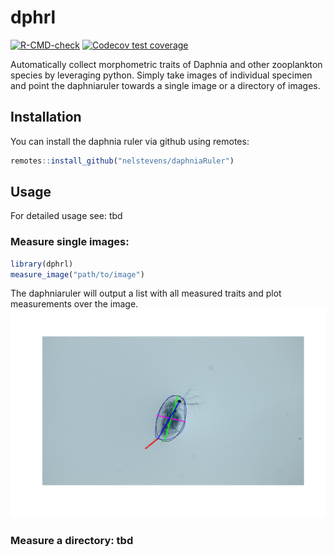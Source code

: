 
# dphrl

<!-- badges: start -->
[![R-CMD-check](https://github.com/nelstevens/daphniaRuler/workflows/R-CMD-check/badge.svg)](https://github.com/nelstevens/daphniaRuler/actions)
[![Codecov test coverage](https://codecov.io/gh/nelstevens/daphniaRuler/branch/main/graph/badge.svg)](https://codecov.io/gh/nelstevens/daphniaRuler?branch=main)
<!-- badges: end -->

Automatically collect morphometric traits of Daphnia and other zooplankton species by leveraging python. Simply take images of individual specimen and point the daphniaruler towards a single image or a directory of images.

## Installation

You can install the daphnia ruler via github using remotes:

``` r
remotes::install_github("nelstevens/daphniaRuler")
```

## Usage
For detailed usage see: tbd

### Measure single images:

``` r
library(dphrl)
measure_image("path/to/image")
```
The daphniaruler will output a list with all measured traits and plot measurements over the image.
![](man/figures/example1_out.png)

### Measure a directory: tbd
